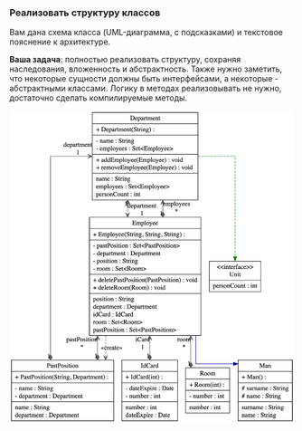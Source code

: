 ### Реализовать структуру классов
Вам дана схема класса (UML-диаграмма, с подсказками) и текстовое пояснение к архитектуре. 

**Ваша задача**: 
полностью реализовать структуру, сохраняя наследования, вложенность и абстрактность. Также нужно заметить, что некоторые сущности должны быть интерфейсами, а некоторые - абстрактными классами. Логику в методах реализовывать не нужно, достаточно сделать компилируемые методы.

![UML диаграмма](./uml.png)

